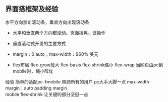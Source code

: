 ## 界面搭框架及经验

水平方向禁止滚动条，垂直方向出现滚动条
- 水平和垂直两个方向都滚动。页面摇晃。误操作
- 垂直滚动式开发的主要方式

- margin：0 auto；max-width：960% 美元

- flex布局
 flex-grow放大 flex-basis flex-shrink缩小 flex-wrap
 当网页由pc到mobile时，缩小阵仗

 经验 简单的适配pc-》mobile 照顾所有的用户
 pc大手大脚一点  max-width margin：auto
 padding margin  
 mobile flex-shrink 让关键的部分坚挺一点
